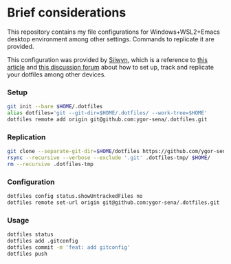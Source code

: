 # Brief considerations

This repository contains my file configurations for Windows+WSL2+Emacs desktop environment among other settings. Commands to replicate it are provided.

This configuration was provided by [Siiwyn](https://github.com/Siilwyn), which is a reference to [this article](https://www.atlassian.com/git/tutorials/dotfiles) and [this discussion forum](https://news.ycombinator.com/item?id=11071754) about how to set up, track and replicate your dotfiles among other devices.

### Setup
```sh
git init --bare $HOME/.dotfiles
alias dotfiles='git --git-dir=$HOME/.dotfiles/ --work-tree=$HOME'
dotfiles remote add origin git@github.com:ygor-sena/.dotfiles.git
```

### Replication
```sh
git clone --separate-git-dir=$HOME/dotfiles https://github.com/ygor-sena/.dotfiles.git
rsync --recursive --verbose --exclude '.git' .dotfiles-tmp/ $HOME/
rm --recursive .dotfiles-tmp
```

### Configuration
```sh
dotfiles config status.showUntrackedFiles no
dotfiles remote set-url origin git@github.com:ygor-sena/.dotfiles.git
```

### Usage
```sh
dotfiles status
dotfiles add .gitconfig
dotfiles commit -m 'feat: add gitconfig'
dotfiles push
```

